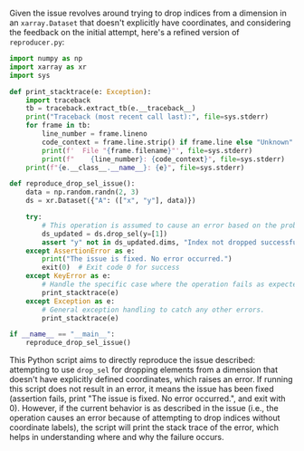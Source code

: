 Given the issue revolves around trying to drop indices from a dimension in an `xarray.Dataset` that doesn't explicitly have coordinates, and considering the feedback on the initial attempt, here's a refined version of `reproducer.py`:

```python
import numpy as np
import xarray as xr
import sys

def print_stacktrace(e: Exception):
    import traceback
    tb = traceback.extract_tb(e.__traceback__)
    print("Traceback (most recent call last):", file=sys.stderr)
    for frame in tb:
        line_number = frame.lineno
        code_context = frame.line.strip() if frame.line else "Unknown"
        print(f'  File "{frame.filename}"', file=sys.stderr)
        print(f"    {line_number}: {code_context}", file=sys.stderr)
    print(f"{e.__class__.__name__}: {e}", file=sys.stderr)

def reproduce_drop_sel_issue():
    data = np.random.randn(2, 3)
    ds = xr.Dataset({"A": (["x", "y"], data)})

    try:
        # This operation is assumed to cause an error based on the problem statement.
        ds_updated = ds.drop_sel(y=[1])
        assert "y" not in ds_updated.dims, "Index not dropped successfully."
    except AssertionError as e:
        print("The issue is fixed. No error occurred.")
        exit(0)  # Exit code 0 for success
    except KeyError as e:
        # Handle the specific case where the operation fails as expected per user's issue description.
        print_stacktrace(e)
    except Exception as e:
        # General exception handling to catch any other errors.
        print_stacktrace(e)

if __name__ == "__main__":
    reproduce_drop_sel_issue()
```

This Python script aims to directly reproduce the issue described: attempting to use `drop_sel` for dropping elements from a dimension that doesn't have explicitly defined coordinates, which raises an error. If running this script does not result in an error, it means the issue has been fixed (assertion fails, print "The issue is fixed. No error occurred.", and exit with 0). However, if the current behavior is as described in the issue (i.e., the operation causes an error because of attempting to drop indices without coordinate labels), the script will print the stack trace of the error, which helps in understanding where and why the failure occurs.
